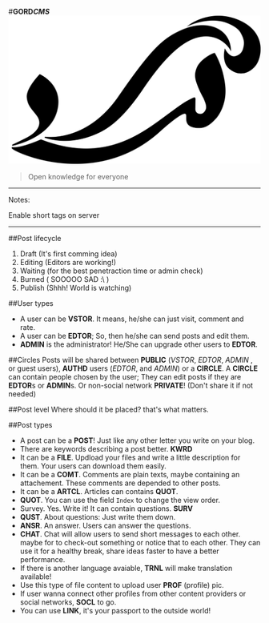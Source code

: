 #**GORD*CMS***
![](Gordarg.png)
> Open knowledge for everyone

------------

Notes:

Enable short tags on server

------------

##Post lifecycle
1. Draft (It's first comming idea)
2. Editing (Editors are working!)
3. Waiting (for the best penetraction time or admin check)
4. Burned ( SOOOOO SAD :\ )
5. Publish (Shhh! World is watching)

##User types
- A user can be **VSTOR**. It means, he/she can just visit, comment and rate.
- A user can be **EDTOR**; So, then he/she can send posts and edit them.
- **ADMIN** is the administrator! He/She can upgrade other users to **EDTOR**.

##Circles
Posts will be shared between **PUBLIC** (*VSTOR*, *EDTOR*, *ADMIN* , or guest users), **AUTHD** users (*EDTOR*, and *ADMIN*) or a **CIRCLE**. A **CIRCLE** can contain people chosen by the user; They can edit posts if they are **EDTOR**s or **ADMIN**s.
Or non-social network **PRIVATE**! (Don't share it if not needed)

##Post level
Where should it be placed? that's what matters.

##Post types
- A post can be a **POST**! Just like any other letter you write on your blog.
- There are keywords describing a post better. **KWRD**
- It can be a **FILE**. Updload your files and write a little description for them. Your users can download them easily.
- It can be a **COMT**. Comments are plain texts, maybe containing an attachement. These comments are depended to other posts.
- It can be a **ARTCL**. Articles can contains **QUOT**.
- **QUOT**. You can use the field `Index` to change the view order.
- Survey. Yes. Write it! It can contain questions. **SURV**
- **QUST**. About questions: Just write them down.
- **ANSR**. An answer. Users can answer the questions.
- **CHAT**. Chat will allow users to send short messages to each other. maybe for to check-out something or notice that to each other. They can use it for a healthy break, share ideas faster to have a better performance.
- If there is another language avaiable, **TRNL** will make translation available!
- Use this type of file content to upload user **PROF** (profile) pic.
- If user wanna connect other profiles from other content providers or social networks, **SOCL** to go.
- You can use **LINK**, it's your passport to the outside world!